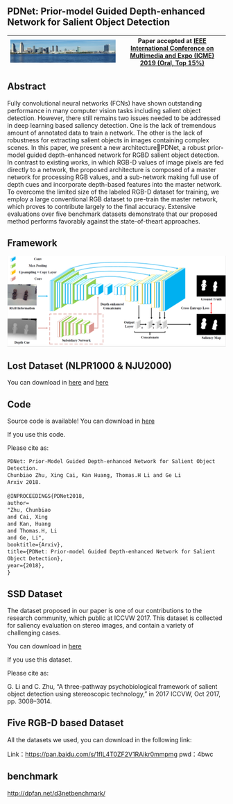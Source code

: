 ## PDNet: Prior-model Guided Depth-enhanced Network for Salient Object Detection




|  ![ICME 2019 logo][logo-icme] | Paper accepted at [IEEE International Conference on Multimedia and Expo (ICME) 2019 (Oral, Top 15%)](http://www.icme2019.org/)   |
|:-:|---|

[logo-icme]: https://github.com/ChunbiaoZhu/PDNet/blob/master/icme.png "ICME 2019 logo"


## Abstract

Fully convolutional neural networks (FCNs) have shown outstanding
performance in many computer vision tasks including
salient object detection. However, there still remains two
issues needed to be addressed in deep learning based saliency
detection. One is the lack of tremendous amount of annotated
data to train a network. The other is the lack of robustness
for extracting salient objects in images containing complex
scenes. In this paper, we present a new architecture􀀀PDNet, a
robust prior-model guided depth-enhanced network for RGBD
salient object detection. In contrast to existing works, in
which RGB-D values of image pixels are fed directly to a network,
the proposed architecture is composed of a master network
for processing RGB values, and a sub-network making
full use of depth cues and incorporate depth-based features
into the master network. To overcome the limited size of the
labeled RGB-D dataset for training, we employ a large conventional
RGB dataset to pre-train the master network, which
proves to contribute largely to the final accuracy. Extensive
evaluations over five benchmark datasets demonstrate that our
proposed method performs favorably against the state-of-theart
approaches.

 


## Framework
![QFramework saliency detection](https://github.com/ChunbiaoZhu/PDNet/blob/master/framework.png)

## Lost Dataset (NLPR1000 & NJU2000)
You can download in [here](https://github.com/ChunbiaoZhu/PDNet/blob/master/NJU2000loss.zip)  and [here](https://github.com/ChunbiaoZhu/PDNet/blob/master/NJU2000loss.zip) 

## Code

Source code is available! You can download in [here](https://github.com/cai199626/PDNet) 

If you use this code.

Please cite as:

    PDNet: Prior-Model Guided Depth-enhanced Network for Salient Object Detection.
    Chunbiao Zhu, Xing Cai, Kan Huang, Thomas.H Li and Ge Li
    Arxiv 2018.

    @INPROCEEDINGS{PDNet2018,
    author=
    "Zhu, Chunbiao
    and Cai, Xing
    and Kan, Huang
    and Thomas.H, Li
    and Ge, Li",
    booktitle={Arxiv},
    title={PDNet: Prior-model Guided Depth-enhanced Network for Salient Object Detection},
    year={2018},
    }

## SSD Dataset
The dataset proposed in our paper is one of our contributions to the research community, which public at ICCVW 2017. This dataset is collected for saliency evaluation on stereo images, and contain a variety of challenging cases.

You can download in [here](https://github.com/ChunbiaoZhu/TPPF)

If you use this dataset.

Please cite as:

G. Li and C. Zhu, “A three-pathway psychobiological
framework of salient object detection using stereoscopic
technology,” in 2017 ICCVW, Oct 2017, pp. 3008–3014.


## Five RGB-D based Dataset
All the datasets we used, you can download in the following link:

Link：https://pan.baidu.com/s/1fIL4T0ZF2V1RAikr0mmpmg 
pwd：4bwc

## benchmark
http://dpfan.net/d3netbenchmark/

